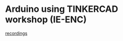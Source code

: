# Arduino using TINKERCAD workshop (IE-ENC)

[recordings](https://drive.google.com/drive/folders/1ekKaltTkPWIG-QXxXs2-hktn2Fwr0kXK)